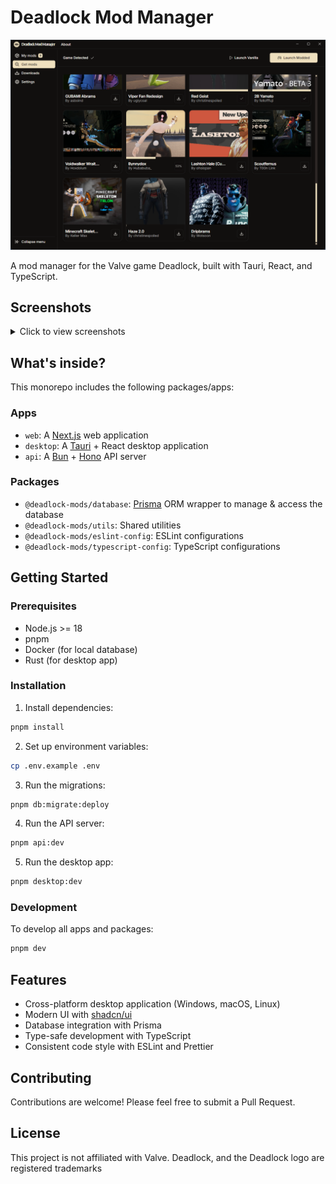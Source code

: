 # Deadlock Mod Manager

![Deadlock Mod Manager](./docs/assets/download.png)

A mod manager for the Valve game Deadlock, built with Tauri, React, and TypeScript.

## Screenshots

<details>
<summary>Click to view screenshots</summary>

![Main Window](./docs/assets/about.png)

![Mod Details](./docs/assets/download.png)

![My Mods](./docs/assets/my-mods.png)

![Mods](./docs/assets/mods.png)

</details>

## What's inside?

This monorepo includes the following packages/apps:

### Apps

- `web`: A [Next.js](https://nextjs.org/) web application
- `desktop`: A [Tauri](https://tauri.app/) + React desktop application
- `api`: A [Bun](https://bun.sh/) + [Hono](https://hono.dev/) API server

### Packages

- `@deadlock-mods/database`: [Prisma](https://prisma.io/) ORM wrapper to manage & access the database
- `@deadlock-mods/utils`: Shared utilities
- `@deadlock-mods/eslint-config`: ESLint configurations
- `@deadlock-mods/typescript-config`: TypeScript configurations

## Getting Started

### Prerequisites

- Node.js >= 18
- pnpm
- Docker (for local database)
- Rust (for desktop app)

### Installation

1. Install dependencies:
```bash
pnpm install
```

2. Set up environment variables:

```bash
cp .env.example .env
```

3. Run the migrations:
```bash
pnpm db:migrate:deploy
```

4. Run the API server:
```bash
pnpm api:dev
```

5. Run the desktop app:
```bash
pnpm desktop:dev
```

### Development

To develop all apps and packages:

```bash
pnpm dev
```

## Features

- Cross-platform desktop application (Windows, macOS, Linux)
- Modern UI with [shadcn/ui](https://ui.shadcn.com/)
- Database integration with Prisma
- Type-safe development with TypeScript
- Consistent code style with ESLint and Prettier

## Contributing

Contributions are welcome! Please feel free to submit a Pull Request.

## License

This project is not affiliated with Valve. Deadlock, and the Deadlock logo are registered trademarks